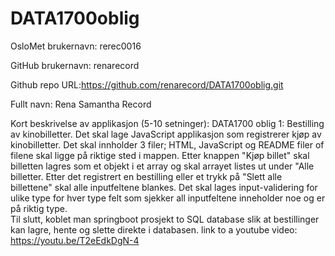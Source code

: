 # DATA1700oblig
OsloMet brukernavn: rerec0016

GitHub brukernavn: renarecord

Github repo URL:https://github.com/renarecord/DATA1700oblig.git

Fullt navn: Rena Samantha Record

Kort beskrivelse av applikasjon (5-10 setninger):
DATA1700 oblig 1: Bestilling av kinobilletter. Det skal lage JavaScript applikasjon som registrerer kjøp av kinobilletter. Det skal innholder 3 filer; HTML, JavaScript og README filer of filene skal ligge på riktige sted i mappen.
Etter knappen "Kjøp billet" skal billetten lagres som et objekt i et array og skal arrayet listes ut under "Alle billetter. Etter det registrert en bestilling eller et trykk på "Slett alle billettene" skal alle inputfeltene blankes. Det skal lages input-validering for ulike type for hver type felt som sjekker all inputfeltene inneholder noe og er på riktig type.  
Til slutt, koblet man springboot prosjekt to SQL database slik at bestillinger kan lagre, hente og slette direkte i databasen.
link to a youtube video: https://youtu.be/T2eEdkDgN-4
